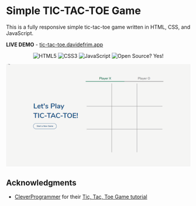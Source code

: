 # Simple TIC-TAC-TOE Game

This is a fully responsive simple tic-tac-toe game written in HTML, CSS, and JavaScript.

**LIVE DEMO** - [tic-tac-toe.davidefrim.app](https://tic-tac-toe-davidefrim.vercel.app/)

<p align="center">
    <img alt="HTML5" src="https://img.shields.io/badge/-HTML5-E44D26?style=flat&logo=html5&logoColor=white"/>
    <img alt="CSS3" src="https://img.shields.io/badge/-CSS3-2965f1?style=flat&logo=css3&logoColor=white"/>
    <img alt="JavaScript" src="https://img.shields.io/badge/-JavaScript-F0DB4F?style=flat&logo=javascript&logoColor=white"/>
    <img alt="Open Source? Yes!" src="https://badgen.net/badge/Open%20Source%20%3F/Yes%21/blue?icon=github"/>

</p>

<p align="center">
    <img alt="Screenshot" src="./img/preview.gif" width="700px">
</p>

## Acknowledgments

- [CleverProgrammer]() for their [Tic, Tac, Toe Game tutorial](https://www.youtube.com/watch?v=VjjZ2MaX0Ts)
